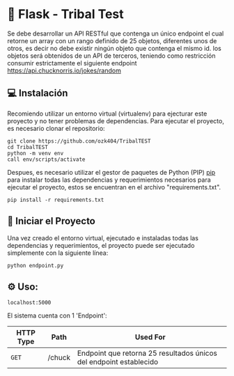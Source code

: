 # 🐍 Flask - Tribal Test

Se debe desarrollar un API RESTful que contenga un único endpoint el cual retorne un array con un rango definido de 25 objetos, diferentes unos de otros, es decir no debe existir ningún objeto que contenga el mismo id.  los objetos será obtenidos de un API de terceros, teniendo como restricción consumir estrictamente el siguiente endpoint
https://api.chucknorris.io/jokes/random

## 💻 Instalación

Recomiendo utilizar un entorno virtual (virtualenv) para ejecturar este proyecto y no tener problemas de dependencias.
Para ejecutar el proyecto, es necesario clonar el repositorio:

```
git clone https://github.com/ozk404/TribalTEST
cd TribalTEST
python -m venv env
call env/scripts/activate
```

Despues, es necesario utilizar el gestor de paquetes de Python (PIP) [pip](https://pip.pypa.io/en/stable/) para instalar todas las dependencias y requerimientos necesarios para ejecutar el proyecto, estos se encuentran en el archivo "requirements.txt".

```
pip install -r requirements.txt
```

## 🚀 Iniciar el Proyecto
Una vez creado el entorno virtual, ejecutado e instaladas todas las dependencias y requerimientos, el proyecto puede ser ejecutado simplemente con la siguiente línea:
```
python endpoint.py 
```


## ⚙️ Uso:

```
localhost:5000
```

El sistema cuenta con 1 'Endpoint': 

| HTTP Type | Path | Used For |
| --- | --- | --- |
| `GET` | /chuck | Endpoint que retorna 25 resultados únicos del endpoint establecido|
